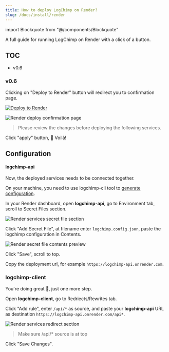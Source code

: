 ```yaml
---
title: How to deploy LogChimp on Render?
slug: /docs/install/render
---
```


<!-- components -->

import Blockquote from "@/components/Blockquote"

A full guide for running LogChimp on Render with a click of a button.

## TOC

- v0.6

### v0.6

Clicking on "Deploy to Render" button will redirect you to confirmation page.

[![Deploy to Render](https://render.com/images/deploy-to-render-button.svg)](https://render.com/deploy?repo=https://github.com/logchimp/deploy-buttons)

![Render deploy confirmation page](../images/docs/render-deploy-confirmation.png)

<Blockquote type="tip">
  Please review the changes before deploying the following services.
</Blockquote>

Click "apply" button, 🎉 Voilà!

## Configuration

#### logchimp-api

Now, the deployed services needs to be connected together.

On your machine, you need to use logchimp-cli tool to [generate configuration](/docs/cli/config/generate).

In your Render dashboard, open **logchimp-api**, go to Environment tab, scroll to Secret Files section.

![Render services secret file section](../images/docs/render-secret-file-section.png)

Click "Add Secret File", at filename enter `logchimp.config.json`, paste the logchimp configuration in Contents.

![Render secret file contents preview](../images/docs/render-secret-file-content-preview.png)

Click "Save", scroll to top.

Copy the deployment url, for example `https://logchimp-api.onrender.com`.

### logchimp-client

You're doing great 💪, just one more step.

Open **logchimp-client**, go to Redriects/Rewrites tab.

Click "Add rule", enter `/api/*` as source, and paste your **logchimp-api** URL as destination `https://logchimp-api.onrender.com/api*`.

![Render services redirect section](../images/docs/render-services-redirect-section.png)

<Blockquote type="warning">
  Make sure /api/* source is at top
</Blockquote>

Click "Save Changes".
